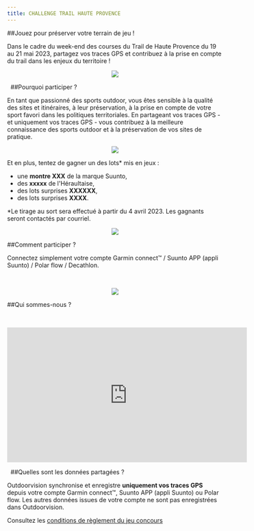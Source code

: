 ```yaml
---
title: CHALLENGE TRAIL HAUTE PROVENCE
---
```


##Jouez pour préserver votre terrain de jeu !

Dans le cadre du week-end des courses du Trail de Haute Provence du 19 au 21 mai 2023, partagez vos traces GPS et contribuez à la prise en compte du trail dans les enjeux du territoire !

<participate></participate>

<p align="center">
  <img src="/medias/challenge-LaBelleEtoile-01.png">
</p>


&nbsp;
##Pourquoi participer ?

En tant que passionné des sports outdoor, vous êtes sensible à la qualité des sites et itinéraires, à leur préservation, à la prise en compte de votre sport favori dans les politiques territoriales. En partageant vos traces GPS - et uniquement vos traces GPS - vous contribuez à la meilleure connaissance des sports outdoor et à la préservation de vos sites de pratique.  

<p align="center">
  <img src="/medias/challenge-LaBelleEtoile-02.png">
</p>

Et en plus, tentez de gagner un des lots* mis en jeux :
- une **montre XXX** de la marque Suunto,
- des **xxxxx** de l'Héraultaise,
- des lots surprises **XXXXXX**,
- des lots surprises **XXXX**.
 
*Le tirage au sort sera effectué à partir du 4 avril 2023. Les gagnants seront contactés par courriel.

<p align="center">
  <img src="/medias/challenge-LaBelleEtoile-03.png">
</p>

##Comment participer ?

Connectez simplement votre compte Garmin connect™ / Suunto APP (appli Suunto) / Polar flow / Decathlon.


&nbsp;
<p align="center">
  <img src="/medias/VISUELS_DESK/logo-band9-nb.jpg">
</p>  

<participate></participate>

##Qui sommes-nous ?


&nbsp;
<p align="center">
<iframe width="560" height="315" src="https://www.youtube.com/embed/Sua7VDlhBs4" title="YouTube video player" frameborder="0" allow="accelerometer; autoplay; clipboard-write; encrypted-media; gyroscope; picture-in-picture" allowfullscreen></iframe>
</p>


&nbsp;
##Quelles sont les données partagées ?

Outdoorvision synchronise et enregistre **uniquement vos traces GPS** depuis votre compte Garmin connect™, Suunto APP (appli Suunto) ou Polar flow. Les autres données issues de votre compte ne sont pas enregistrées dans Outdoorvision.

Consultez les [conditions de règlement du jeu concours](/medias/Règlement_Jeu_Concours_Challenge_OutdoorvisionxLaBelleEtoile.pdf)
<participate></participate>
